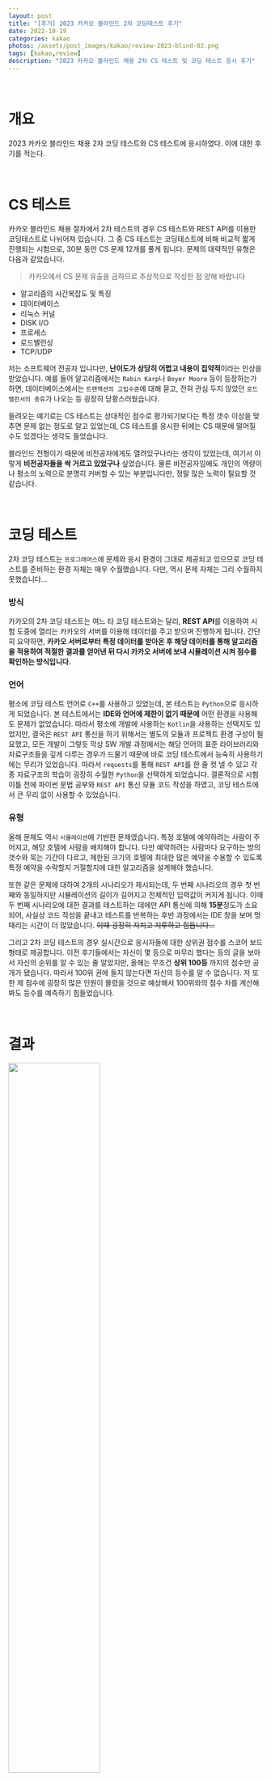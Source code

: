 ```yaml
---
layout: post
title: "[후기] 2023 카카오 블라인드 2차 코딩테스트 후기"
date: 2022-10-19
categories: kakao
photos: /assets/post_images/kakao/review-2023-blind-02.png
tags: [kakao,review]
description: "2023 카카오 블라인드 채용 2차 CS 테스트 및 코딩 테스트 응시 후기"
---
```


<br>

# 개요

2023 카카오 블라인드 채용 2차 코딩 테스트와 CS 테스트에 응시하였다. 이에 대한 후기를 적는다.

<br>

# CS 테스트

카카오 블라인드 채용 절차에서 2차 테스트의 경우 CS 테스트와 REST API를 이용한 코딩테스트로 나뉘어져 있습니다. 그 중 CS 테스트는 코딩테스트에 비해 비교적 짧게 진행되는 시험으로, 30분 동안 CS 문제 12개를 풀게 됩니다. 문제의 대략적인 유형은 다음과 같았습니다.

> 카카오에서 CS 문제 유출을 금하므로 추상적으로 작성한 점 양해 바랍니다

- 알고리즘의 시간복잡도 및 특징
- 데이터베이스
- 리눅스 커널
- DISK I/O
- 프로세스
- 로드밸런싱
- TCP/UDP

저는 소프트웨어 전공자 입니다만, **난이도가 상당히 어렵고 내용이 집약적**이라는 인상을 받았습니다. 예를 들어 알고리즘에서는 `Rabin Karp`나 `Boyer Moore` 등이 등장하는가 하면, 데이터베이스에서는    `트랜잭션의 고립수준`에 대해 묻고, 전혀 관심 두지 않았던 `로드 밸런서의 종류`가 나오는 등 굉장히 당황스러웠습니다.

들려오는 얘기로는 CS 테스트는 상대적인 점수로 평가되기보다는 특정 갯수 이상을 맞추면 문제 없는 정도로 알고 있었는데, CS 테스트를 응시한 뒤에는 CS 때문에 떨어질 수도 있겠다는 생각도 들었습니다.

블라인드 전형이기 때문에 비전공자에게도 열려있구나라는 생각이 있었는데, 여기서 이렇게 **비전공자들을 싹 거르고 있었구나** 싶었습니다. 물론 비전공자임에도 개인의 역량이나 평소의 노력으로 분명히 커버할 수 있는 부분입니다만, 정말 많은 노력이 필요할 것 같습니다.

<br>

# 코딩 테스트

2차 코딩 테스트는 `프로그래머스`에 문제와 응시 환경이 그대로 제공되고 있으므로 코딩 테스트를 준비하는 환경 자체는 매우 수월했습니다. 다만, 역시 문제 자체는 그리 수월하지 못했습니다...

### 방식

카카오의 2차 코딩 테스트는 여느 타 코딩 테스트와는 달리, **REST API**를 이용하여 시험 도중에 열리는 카카오의 서버를 이용해 데이터를 주고 받으며 진행하게 됩니다. 간단히 요약하면, **카카오 서버로부터 특정 데이터를 받아온 후 해당 데이터를 통해 알고리즘을 적용하여 적절한 결과를 얻어낸 뒤 다시 카카오 서버에 보내 시뮬레이션 시켜 점수를 확인하는 방식입니다.**

### 언어

평소에 코딩 테스트 언어로 `C++`를 사용하고 있었는데, 본 테스트는 `Python`으로 응시하게 되었습니다. 본 테스트에서는 **IDE와 언어에 제한이 없기 때문에** 어떤 환경을 사용해도 문제가 없었습니다. 따라서 평소에 개발에 사용하는 `Kotlin`을 사용하는 선택지도 있었지만, 결국은 `REST API` 통신을 하기 위해서는 별도의 모듈과 프로젝트 환경 구성이 필요했고, 모든 개발이 그렇듯 막상 SW 개발 과정에서는 해당 언어의 표준 라이브러리와 자료구조들을 깊게 다루는 경우가 드물기 때문에 바로 코딩 테스트에서 능숙히 사용하기에는 무리가 있었습니다. 따라서 `requests`를 통해 `REST API`를 한 줄 컷 낼 수 있고 각종 자료구조의 학습이 굉장히 수월한 `Python`을 선택하게 되었습니다. 결론적으로 시험 이틀 전에 파이썬 문법 공부와 `REST API` 통신 모듈 코드 작성을 하였고, 코딩 테스트에서 큰 무리 없이 사용할 수 있었습니다.

### 유형

올해 문제도 역시 `시뮬레이션`에 기반한 문제였습니다. 특정 호텔에 예약하려는 사람이 주어지고, 해당 호텔에 사람을 배치해야 합니다. 다만 예약하려는 사람마다 요구하는 방의 갯수와 묵는 기간이 다르고, 제한된 크기의 호텔에 최대한 많은 예약을 수용할 수 있도록 특정 예약을 수락할지 거절할지에 대한 알고리즘을 설계해야 했습니다.

또한 같은 문제에 대하여 2개의 시나리오가 제시되는데, 두 번째 시나리오의 경우 첫 번째와 동일하지만 시뮬레이션의 길이가 길어지고 전체적인 입력값이 커지게 됩니다. 이때 두 번째 시나리오에 대한 결과를 테스트하는 데에만 API 통신에 의해 **15분**정도가 소요되어, 사실상 코드 작성을 끝내고 테스트를 반복하는 후반 과정에서는 IDE 창을 보며 멍때리는 시간이 더 많았습니다. ~~이때 굉장히 지치고 지루하고 힘듭니다...~~

그리고 2차 코딩 테스트의 경우 실시간으로 응시자들에 대한 상위권 점수를 스코어 보드 형태로 제공합니다. 이전 후기들에서는 자신이 몇 등으로 마무리 했다는 등의 글을 보아서 자신의 순위를 알 수 있는 줄 알았지만, 올해는 무조건 **상위 100등** 까지의 점수만 공개가 됐습니다. 따라서 100위 권에 들지 않는다면 자신의 등수를 알 수 없습니다. 저 또한 제 점수에 굉장히 많은 인원이 몰렸을 것으로 예상해서 100위와의 점수 차를 계산해봐도 등수를 예측하기 힘들었습니다.

<br>

# 결과

<img width="60%" src="https://user-images.githubusercontent.com/72238126/196520382-e2e10e90-9464-4824-a166-64d480e77546.png"/>

결과적으로는 합격할 수 있었습니다. 800점 초반 대로 시험을 마무리 했었는데, 정확한 커트라인을 예상할 수 없어 아슬아슬했는지 여유로웠는지는 알 길이 없었습니다... 그래도 첫 2차 코딩 테스트에서 좋은 결과를 받을 수 있어 뿌듯했습니다.

면접에서는 또 어떤 경험을 겪게 될지 기대 중입니다!